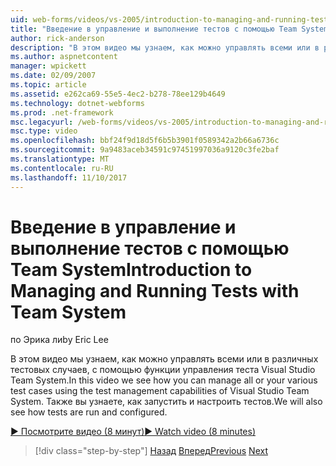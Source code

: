 ```yaml
---
uid: web-forms/videos/vs-2005/introduction-to-managing-and-running-tests-with-team-system
title: "Введение в управление и выполнение тестов с помощью Team System | Документы Microsoft"
author: rick-anderson
description: "В этом видео мы узнаем, как можно управлять всеми или в различных тестовых случаев, с помощью функции управления теста Visual Studio Team System. Вы также узнаете..."
ms.author: aspnetcontent
manager: wpickett
ms.date: 02/09/2007
ms.topic: article
ms.assetid: e262ca69-55e5-4ec2-b278-78ee129b4649
ms.technology: dotnet-webforms
ms.prod: .net-framework
msc.legacyurl: /web-forms/videos/vs-2005/introduction-to-managing-and-running-tests-with-team-system
msc.type: video
ms.openlocfilehash: bbf24f9d18d5f6b5b3901f0589342a2b66a6736c
ms.sourcegitcommit: 9a9483aceb34591c97451997036a9120c3fe2baf
ms.translationtype: MT
ms.contentlocale: ru-RU
ms.lasthandoff: 11/10/2017
---
```

<a name="introduction-to-managing-and-running-tests-with-team-system"></a><span data-ttu-id="fd9d3-104">Введение в управление и выполнение тестов с помощью Team System</span><span class="sxs-lookup"><span data-stu-id="fd9d3-104">Introduction to Managing and Running Tests with Team System</span></span>
====================
<span data-ttu-id="fd9d3-105">по Эрика ли</span><span class="sxs-lookup"><span data-stu-id="fd9d3-105">by Eric Lee</span></span>

<span data-ttu-id="fd9d3-106">В этом видео мы узнаем, как можно управлять всеми или в различных тестовых случаев, с помощью функции управления теста Visual Studio Team System.</span><span class="sxs-lookup"><span data-stu-id="fd9d3-106">In this video we see how you can manage all or your various test cases using the test management capabilities of Visual Studio Team System.</span></span> <span data-ttu-id="fd9d3-107">Также вы узнаете, как запустить и настроить тестов.</span><span class="sxs-lookup"><span data-stu-id="fd9d3-107">We will also see how tests are run and configured.</span></span>

[<span data-ttu-id="fd9d3-108">&#9654; Посмотрите видео (8 минут)</span><span class="sxs-lookup"><span data-stu-id="fd9d3-108">&#9654; Watch video (8 minutes)</span></span>](https://channel9.msdn.com/Blogs/ASP-NET-Site-Videos/introduction-to-managing-and-running-tests-with-team-system)

>[!div class="step-by-step"]
<span data-ttu-id="fd9d3-109">[Назад](introduction-to-manual-testing-with-team-system.md)
[Вперед](measuring-the-business-value-of-ajax.md)</span><span class="sxs-lookup"><span data-stu-id="fd9d3-109">[Previous](introduction-to-manual-testing-with-team-system.md)
[Next](measuring-the-business-value-of-ajax.md)</span></span>
